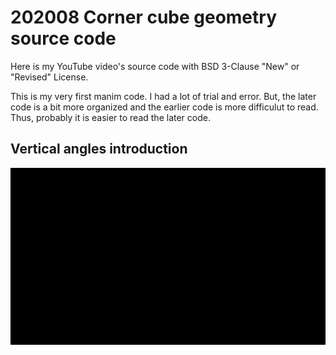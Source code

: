 # 202008 Corner cube geometry source code

Here is my YouTube video's source code with BSD 3-Clause "New" or "Revised" License.

This is my very first manim code. I had a lot of trial and error. But,
the later code is a bit more organized and the earlier code is more
difficulut to read. Thus, probably it is easier to read the later code.

## Vertical angles introduction

<p align="center"><img src ="https://github.com/yamauchih/3b1b_manim_examples/blob/master/202008_corner_cube_mirror/gifs/VerticalAngle01.gif" width=640/></p>

 